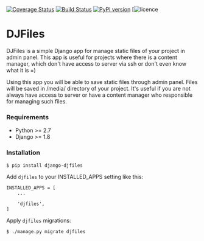 [![Coverage Status](https://coveralls.io/repos/github/luminousmen/djfiles/badge.svg?branch=master)](https://coveralls.io/github/luminousmen/djfiles?branch=master)
[![Build Status](https://travis-ci.org/luminousmen/djfiles.svg?branch=master)](https://travis-ci.org/luminousmen/djfiles)
[![PyPI version](https://badge.fury.io/py/django-djfiles.svg)](https://badge.fury.io/py/django-djfiles)
[![licence](https://camo.githubusercontent.com/bcd5e9b1f7f3f648ca97add1262d43b0e31d25ec/687474703a2f2f696d672e736869656c64732e696f2f62616467652f6c6963656e73652d4253442d627269676874677265656e2e737667)

DJFiles
=====

DJFiles is a simple Django app for manage static files of your project in admin panel. This app is useful for projects where there is a content manager, which don't have access to server via ssh or don't even know what it is =)

Using this app you will be able to save static files through admin panel. Files will be saved in /media/ directory of your project. It's useful if you are not always have access to server or have a content manager who responsible for managing such files.

### Requirements

* Python >= 2.7
* Django >= 1.8

### Installation

```bash
$ pip install django-djfiles
```

Add ```djfiles``` to your INSTALLED_APPS setting like this:

```
INSTALLED_APPS = [
    ...

    'djfiles',
]
```

Apply ```djfiles``` migrations:

```bash
$ ./manage.py migrate djfiles
```
